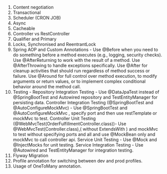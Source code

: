 1. Content negotiation
2. Transactional
3. Scheduler (CRON JOB)
4. Async
5. Cacheable 
6. Controller vs RestController
7. Qualifier and Primary
8. Locks, Synchronised and ReentrantLock
9. Spring AOP and Custom Annotations -
    Use @Before when you need to do something before a method executes (e.g., logging, security checks).
    Use @AfterReturning to work with the result of a method.
    Use @AfterThrowing to handle exceptions specifically.
    Use @After for cleanup activities that should run regardless of method success or failure.
    Use @Around for full control over method execution, to modify arguments or return values, or to implement complex conditional behavior around the method call.
10. Testing -
    Repository Integration Testing - Use @DataJpaTest instead of @SpringBootTest and Autowired repository and TestEntityManager for persisting data. 
    Controller Integration Testing (@SpringBootTest and @AutoConfigureMockMvc) - Use @SpringBootTest and @AutoConfigureMockMvc , specify port and then use restTemplate or mockMvc to test.
    Controller Unit Testing (@WebMvcTest(OrderFulfillmentController.class))- Use @WebMvcTest(Controller.class),( without ExtendsWith ) and mockMvc to test without specifying ports and all and use @MockBean 
    only and mockMvc to call controller api.
    Service Unit Testing - Use @Mock and @InjectMocks for unit testing.
    Service Integration Testing - Use @Autowired and TestEntityManager for integration testing.
11. Flyway Migration
12. Profile annotation for switching between dev and prod profiles.   
13. Usage of OneToMany annotation.
    

